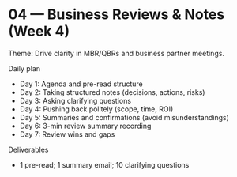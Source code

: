 # 04 — Business Reviews & Notes (Week 4)

Theme: Drive clarity in MBR/QBRs and business partner meetings.

Daily plan
- Day 1: Agenda and pre-read structure
- Day 2: Taking structured notes (decisions, actions, risks)
- Day 3: Asking clarifying questions
- Day 4: Pushing back politely (scope, time, ROI)
- Day 5: Summaries and confirmations (avoid misunderstandings)
- Day 6: 3-min review summary recording
- Day 7: Review wins and gaps

Deliverables
- 1 pre-read; 1 summary email; 10 clarifying questions
